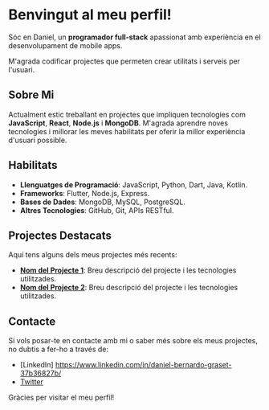 # Benvingut al meu perfil!

Sóc en Daniel, un **programador full-stack** apassionat amb experiència en el desenvolupament de mobile apps. 

M'agrada codificar projectes que permeten crear utilitats i serveis per l'usuari.


## Sobre Mi

Actualment estic treballant en projectes que impliquen tecnologies com **JavaScript**, **React**, **Node.js** i **MongoDB**. M'agrada aprendre noves tecnologies i millorar les meves habilitats per oferir la millor experiència d'usuari possible.

## Habilitats

- **Llenguatges de Programació**: JavaScript, Python, Dart, Java, Kotlin.
- **Frameworks**: Flutter, Node.js, Express.
- **Bases de Dades**: MongoDB, MySQL, PostgreSQL.
- **Altres Tecnologies**: GitHub, Git, APIs RESTful.

## Projectes Destacats

Aquí tens alguns dels meus projectes més recents:

- **[Nom del Projecte 1](enllaç-al-projecte-1)**: Breu descripció del projecte i les tecnologies utilitzades.
- **[Nom del Projecte 2](enllaç-al-projecte-2)**: Breu descripció del projecte i les tecnologies utilitzades.

## Contacte

Si vols posar-te en contacte amb mi o saber més sobre els meus projectes, no dubtis a fer-ho a través de:

- [LinkedIn] https://www.linkedin.com/in/daniel-bernardo-graset-37b36827b/
- [Twitter](enllaç-a-twitter)

Gràcies per visitar el meu perfil!
